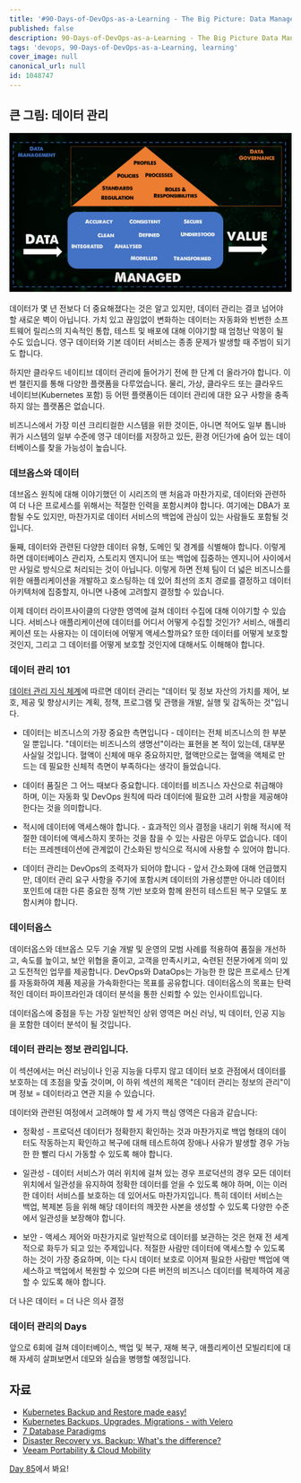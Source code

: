 ```yaml
---
title: '#90-Days-of-DevOps-as-a-Learning - The Big Picture: Data Management - Day 84'
published: false
description: 90-Days-of-DevOps-as-a-Learning - The Big Picture Data Management
tags: 'devops, 90-Days-of-DevOps-as-a-Learning, learning'
cover_image: null
canonical_url: null
id: 1048747
---
```


## 큰 그림: 데이터 관리

![](/2022/Days/Images/Day84_Data1.png)

데이터가 몇 년 전보다 더 중요해졌다는 것은 알고 있지만, 데이터 관리는 결코 넘어야 할 새로운 벽이 아닙니다. 가치 있고 끊임없이 변화하는 데이터는 자동화와 빈번한 소프트웨어 릴리스의 지속적인 통합, 테스트 및 배포에 대해 이야기할 때 엄청난 악몽이 될 수도 있습니다. 영구 데이터와 기본 데이터 서비스는 종종 문제가 발생할 때 주범이 되기도 합니다.

하지만 클라우드 네이티브 데이터 관리에 들어가기 전에 한 단계 더 올라가야 합니다. 이번 챌린지를 통해 다양한 플랫폼을 다루었습니다. 물리, 가상, 클라우드 또는 클라우드 네이티브(Kubernetes 포함) 등 어떤 플랫폼이든 데이터 관리에 대한 요구 사항을 충족하지 않는 플랫폼은 없습니다.

비즈니스에서 가장 미션 크리티컬한 시스템을 위한 것이든, 아니면 적어도 일부 톱니바퀴가 시스템의 일부 수준에 영구 데이터를 저장하고 있든, 환경 어딘가에 숨어 있는 데이터베이스를 찾을 가능성이 높습니다.

### 데브옵스와 데이터

데브옵스 원칙에 대해 이야기했던 이 시리즈의 맨 처음과 마찬가지로, 데이터와 관련하여 더 나은 프로세스를 위해서는 적절한 인력을 포함시켜야 합니다. 여기에는 DBA가 포함될 수도 있지만, 마찬가지로 데이터 서비스의 백업에 관심이 있는 사람들도 포함될 것입니다.

둘째, 데이터와 관련된 다양한 데이터 유형, 도메인 및 경계를 식별해야 합니다. 이렇게 하면 데이터베이스 관리자, 스토리지 엔지니어 또는 백업에 집중하는 엔지니어 사이에서만 사일로 방식으로 처리되는 것이 아닙니다. 이렇게 하면 전체 팀이 더 넓은 비즈니스를 위한 애플리케이션을 개발하고 호스팅하는 데 있어 최선의 조치 경로를 결정하고 데이터 아키텍처에 집중할지, 아니면 나중에 고려할지 결정할 수 있습니다.

이제 데이터 라이프사이클의 다양한 영역에 걸쳐 데이터 수집에 대해 이야기할 수 있습니다. 서비스나 애플리케이션에 데이터를 어디서 어떻게 수집할 것인가? 서비스, 애플리케이션 또는 사용자는 이 데이터에 어떻게 액세스할까요? 또한 데이터를 어떻게 보호할 것인지, 그리고 그 데이터를 어떻게 보호할 것인지에 대해서도 이해해야 합니다.

### 데이터 관리 101

[데이터 관리 지식 체계](https://www.dama.org/cpages/body-of-knowledge)에 따르면 데이터 관리는 "데이터 및 정보 자산의 가치를 제어, 보호, 제공 및 향상시키는 계획, 정책, 프로그램 및 관행을 개발, 실행 및 감독하는 것"입니다.

- 데이터는 비즈니스의 가장 중요한 측면입니다 - 데이터는 전체 비즈니스의 한 부분일 뿐입니다. "데이터는 비즈니스의 생명선"이라는 표현을 본 적이 있는데, 대부분 사실일 것입니다. 혈액이 신체에 매우 중요하지만, 혈액만으로는 혈액을 액체로 만드는 데 필요한 신체적 측면이 부족하다는 생각이 들었습니다.

- 데이터 품질은 그 어느 때보다 중요합니다. 데이터를 비즈니스 자산으로 취급해야 하며, 이는 자동화 및 DevOps 원칙에 따라 데이터에 필요한 고려 사항을 제공해야 한다는 것을 의미합니다.

- 적시에 데이터에 액세스해야 합니다. - 효과적인 의사 결정을 내리기 위해 적시에 적절한 데이터에 액세스하지 못하는 것을 참을 수 있는 사람은 아무도 없습니다. 데이터는 프레젠테이션에 관계없이 간소화된 방식으로 적시에 사용할 수 있어야 합니다.

- 데이터 관리는 DevOps의 조력자가 되어야 합니다 - 앞서 간소화에 대해 언급했지만, 데이터 관리 요구 사항을 주기에 포함시켜 데이터의 가용성뿐만 아니라 데이터 포인트에 대한 다른 중요한 정책 기반 보호와 함께 완전히 테스트된 복구 모델도 포함시켜야 합니다.

### 데이터옵스

데이터옵스와 데브옵스 모두 기술 개발 및 운영의 모범 사례를 적용하여 품질을 개선하고, 속도를 높이고, 보안 위협을 줄이고, 고객을 만족시키고, 숙련된 전문가에게 의미 있고 도전적인 업무를 제공합니다. DevOps와 DataOps는 가능한 한 많은 프로세스 단계를 자동화하여 제품 제공을 가속화한다는 목표를 공유합니다. 데이터옵스의 목표는 탄력적인 데이터 파이프라인과 데이터 분석을 통한 신뢰할 수 있는 인사이트입니다.

데이터옵스에 중점을 두는 가장 일반적인 상위 영역은 머신 러닝, 빅 데이터, 인공 지능을 포함한 데이터 분석이 될 것입니다.

### 데이터 관리는 정보 관리입니다.

이 섹션에서는 머신 러닝이나 인공 지능을 다루지 않고 데이터 보호 관점에서 데이터를 보호하는 데 초점을 맞출 것이며, 이 하위 섹션의 제목은 "데이터 관리는 정보의 관리"이며 정보 = 데이터라고 연관 지을 수 있습니다.

데이터와 관련된 여정에서 고려해야 할 세 가지 핵심 영역은 다음과 같습니다:

- 정확성 - 프로덕션 데이터가 정확한지 확인하는 것과 마찬가지로 백업 형태의 데이터도 작동하는지 확인하고 복구에 대해 테스트하여 장애나 사유가 발생할 경우 가능한 한 빨리 다시 가동할 수 있도록 해야 합니다.

- 일관성 - 데이터 서비스가 여러 위치에 걸쳐 있는 경우 프로덕션의 경우 모든 데이터 위치에서 일관성을 유지하여 정확한 데이터를 얻을 수 있도록 해야 하며, 이는 이러한 데이터 서비스를 보호하는 데 있어서도 마찬가지입니다. 특히 데이터 서비스는 백업, 복제본 등을 위해 해당 데이터의 깨끗한 사본을 생성할 수 있도록 다양한 수준에서 일관성을 보장해야 합니다.

- 보안 - 액세스 제어와 마찬가지로 일반적으로 데이터를 보관하는 것은 현재 전 세계적으로 화두가 되고 있는 주제입니다. 적절한 사람만 데이터에 액세스할 수 있도록 하는 것이 가장 중요하며, 이는 다시 데이터 보호로 이어져 필요한 사람만 백업에 액세스하고 백업에서 복원할 수 있으며 다른 버전의 비즈니스 데이터를 복제하여 제공할 수 있도록 해야 합니다.

더 나은 데이터 = 더 나은 의사 결정

### 데이터 관리의 Days

앞으로 6회에 걸쳐 데이터베이스, 백업 및 복구, 재해 복구, 애플리케이션 모빌리티에 대해 자세히 살펴보면서 데모와 실습을 병행할 예정입니다.

## 자료

- [Kubernetes Backup and Restore made easy!](https://www.youtube.com/watch?v=01qcYSck1c4&t=217s)
- [Kubernetes Backups, Upgrades, Migrations - with Velero](https://www.youtube.com/watch?v=zybLTQER0yY)
- [7 Database Paradigms](https://www.youtube.com/watch?v=W2Z7fbCLSTw&t=520s)
- [Disaster Recovery vs. Backup: What's the difference?](https://www.youtube.com/watch?v=07EHsPuKXc0)
- [Veeam Portability & Cloud Mobility](https://www.youtube.com/watch?v=hDBlTdzE6Us&t=3s)

[Day 85](day85.md)에서 봐요!
